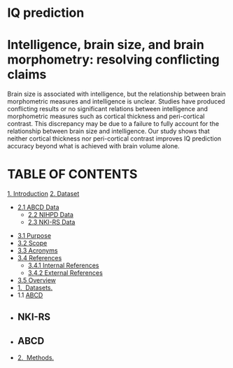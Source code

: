 # IQ prediction

# Intelligence, brain size, and brain morphometry: resolving conflicting claims


Brain size is associated with intelligence, but the relationship between brain morphometric measures and intelligence is unclear. Studies have produced conflicting results or no significant relations between intelligence and morphometric measures such as cortical thickness and peri-cortical contrast. This discrepancy may be due to a failure to fully account for the relationship between brain size and intelligence. Our study shows that neither cortical thickness nor peri-cortical contrast improves IQ prediction accuracy beyond what is achieved with brain volume alone.

**TABLE OF CONTENTS**
===================================
 [1. Introduction](#1-introduction) 
 [2. Dataset](#2-Dataset)
  + [2.1 ABCD Data](#21-ABCD)    
    + [2.2 NIHPD Data](#22-NIHPD)
    + [2.3 NKI-RS Data](#23-NKI-RS)
  * [3.1 Purpose](#11-purpose)
  * [3.2 Scope](#12-scope)
  * [3.3 Acronyms](#13-acronyms)
  * [3.4 References](#14-references)
    + [3.4.1 Internal References](#141-internal-references)
    + [3.4.2 External References](#142-external-references)
  * [3.5 Overview](#15-overview)
* [1.&nbsp;&nbsp;Datasets.](#Datasets)
*   1.1 [ABCD](#ABCD)
*   ## NKI-RS
*   ## ABCD
* [2.&nbsp;&nbsp;Methods.](#implementations)
